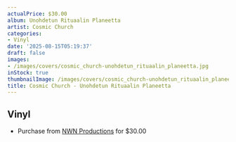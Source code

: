```yaml
---
actualPrice: $30.00
album: Unohdetun Rituaalin Planeetta
artist: Cosmic Church
categories:
- Vinyl
date: '2025-08-15T05:19:37'
draft: false
images:
- /images/covers/cosmic_church-unohdetun_rituaalin_planeetta.jpg
inStock: true
thumbnailImage: /images/covers/cosmic_church-unohdetun_rituaalin_planeetta-thumb.jpg
title: Cosmic Church - Unohdetun Rituaalin Planeetta
---
```


## Vinyl
* Purchase from [NWN Productions](http://shop.nwnprod.com/index.php?route=product/product&path=75&product_id=61577&sort=pd.name&order=ASC) for $30.00
